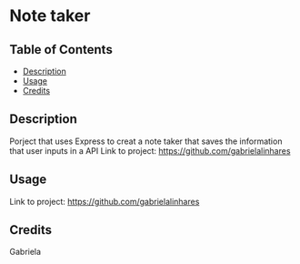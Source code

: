 # Note taker 

  ## Table of Contents
  * [Description](#description)
  * [Usage](#usage)
  * [Credits](#credits)
  
   ## Description
  Porject that uses Express to creat a note taker that saves the information that user inputs in a API
  Link to project: https://github.com/gabrielalinhares

  
  ## Usage
  
  Link to project: https://github.com/gabrielalinhares
  
  ## Credits
 Gabriela 
 
  
